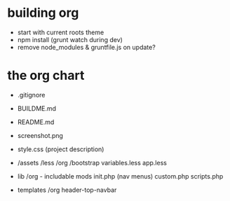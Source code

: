 building org
===

* start with current roots theme
* npm install (grunt watch during dev)
* remove node_modules & gruntfile.js on update?


the org chart
===

* .gitignore
* BUILDME.md
* README.md
* screenshot.png
* style.css (project description)

* /assets
			/less
					/org
		/bootstrap
					variables.less
		app.less



* lib
	/org - includable mods
	init.php (nav menus)
	custom.php
	scripts.php



* templates
	/org
	header-top-navbar